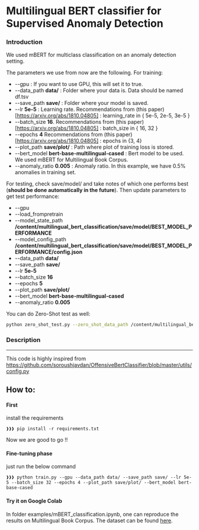 # Multilingual BERT classifier for Supervised Anomaly Detection 

### Introduction 


We used mBERT for multiclass classification on an anomaly detection setting. 

The parameters we use from now are the following. For training:  
 
* --gpu : If you want to use GPU, this will set it to true. 
* --data_path **data/**  : Folder where your data is. Data should be named df.tsv 
* --save_path **save/** :  Folder where your model is saved.  
* --lr **5e-5**  : Learning rate. Recommendations from (this paper)[https://arxiv.org/abs/1810.04805] : learning_rate in { 5e-5, 2e-5, 3e-5 }
* --batch_size **16**. Recommendations from (this paper)[https://arxiv.org/abs/1810.04805] : batch_size in { 16, 32 }
* --epochs **4**  Recommendations from (this paper)[https://arxiv.org/abs/1810.04805] : epochs in {3, 4}
* --plot_path **save/plot/** : Path where plot of training loss is stored. 
* --bert_model **bert-base-multilingual-cased** : Bert model to be used. We used mBERT for Multilingual Book Corpus. 
* --anomaly_ratio **0.005** : Anomaly ratio. In this example, we have 0.5% anomalies in training set. 


For testing, check save/model/ and take notes of which one performs best (**should be done automatically in the future**). 
Then update parameters to get test performance:
* --gpu 
* --load_frompretrain 
* --model_state_path  **/content/multilingual_bert_classification/save/model/BEST_MODEL_PERFORMANCE**
* --model_config_path **/content/multilingual_bert_classification/save/model/BEST_MODEL_PERFORMANCE/config.json**
* --data_path **data/** 
* --save_path **save/** 
* --lr **5e-5** 
* --batch_size **16** 
* --epochs **5** 
* --plot_path **save/plot/**
* --bert_model **bert-base-multilingual-cased**
* --anomaly_ratio **0.005** 

You can do Zero-Shot test as well: 

```bash
python zero_shot_test.py --zero_shot_data_path /content/multilingual_bert_classification/data/df_multilingual.tsv --gpu --load_frompretrain --model_state_path  /content/multilingual_bert_classification/save/model/epoch-0-0.7631693513278189-0.733057051566141-0.047560894953811064  --model_config_path /content/multilingual_bert_classification/save/model/epoch-0-0.7631693513278189-0.733057051566141-0.047560894953811064/config.json --data_path data/ --save_path save/ --lr 5e-5 --batch_size 16 --epochs 5 --plot_path save/plot/ --bert_model bert-base-multilingual-cased --anomaly_ratio 0.10
```
### Description
----------

This code is highly inspired from https://github.com/soroushjavdan/OffensiveBertClassifier/blob/master/utils/config.py 


How to:
-------

#### First
install the requirements
```console
❱❱❱ pip install -r requirements.txt
```
Now we are good to go !!

#### Fine-tuning phase
just run the below command
```console
❱❱❱ python train.py --gpu --data_path data/ --save_path save/ --lr 5e-5 --batch_size 32 --epochs 4 --plot_path save/plot/ --bert_model bert-base-cased
```

#### Try it on Google Colab

In folder examples/mBERT_classification.ipynb, 
one can reproduce the results on Multilingual Book Corpus. The dataset can be found [here](https://github.com/MastafaF/multilingual_book_corpus). 
